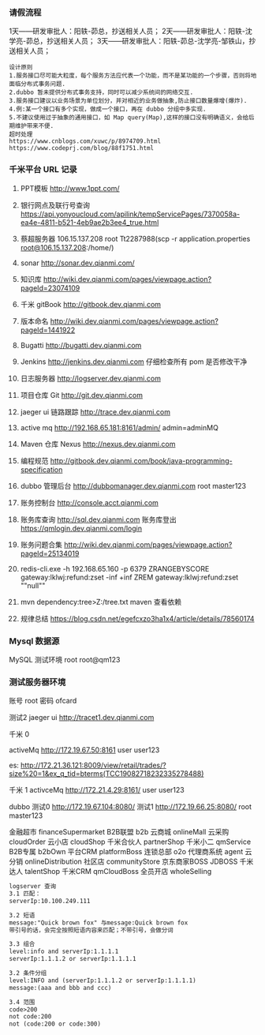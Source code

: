 ### 请假流程

1天——研发审批人：阳轶-茆总，抄送相关人员；
2天——研发审批人：阳轶-沈学亮-茆总，抄送相关人员；
3天——研发审批人：阳轶-茆总-沈学亮-邹铁山，抄送相关人员；

```properties
设计原则
1.服务接口尽可能大粒度，每个服务方法应代表一个功能，而不是某功能的一个步骤，否则将地面临分布式事务问题.
2.dubbo 暂未提供分布式事务支持，同时可以减少系统间的网络交互.
3.服务接口建议以业务场景为单位划分，并对相近的业务做抽象,防止接口数量爆增(爆炸).
4.例:某一个接口有多个实现，做成一个接口，再在 dubbo 分组中多实现.
5.不建议使用过于抽象的通用接口，如 Map query(Map),这样的接口没有明确语义，会给后期维护带来不便.
超时处理
https://www.cnblogs.com/xuwc/p/8974709.html
https://www.codeprj.com/blog/88f1751.html
```



### 千米平台 URL 记录

1. PPT模板 http://www.1ppt.com/

2. 银行网点及联行号查询 https://api.yonyoucloud.com/apilink/tempServicePages/7370058a-ea4e-4811-b521-4eb9ae2b3ee4_true.html

3. 蔡超服务器 106.15.137.208 root Tt2287988(scp -r application.properties root@106.15.137.208:/home/)

4. sonar http://sonar.dev.qianmi.com/

5. 知识库 http://wiki.dev.qianmi.com/pages/viewpage.action?pageId=23074109

6. 千米 gitBook http://gitbook.dev.qianmi.com

7. 版本命名 http://wiki.dev.qianmi.com/pages/viewpage.action?pageId=1441922

8. Bugatti http://bugatti.dev.qianmi.com

9. Jenkins http://jenkins.dev.qianmi.com 仔细检查所有 pom 是否修改干净

10. 日志服务器 http://logserver.dev.qianmi.com

11. 项目仓库 Git http://git.dev.qianmi.com

12. jaeger ui 链路跟踪 http://trace.dev.qianmi.com

13. active mq http://192.168.65.181:8161/admin/ admin=adminMQ

14. Maven 仓库 Nexus http://nexus.dev.qianmi.com

16. 编程规范 http://gitbook.dev.qianmi.com/book/java-programming-specification

21. dubbo 管理后台 http://dubbomanager.dev.qianmi.com
       root  master123

24. 账务控制台 http://console.acct.qianmi.com

25. 账务库查询 http://sql.dev.qianmi.com 账务库登出 https://qmlogin.dev.qianmi.com/login

26. 账务问题合集 http://wiki.dev.qianmi.com/pages/viewpage.action?pageId=25134019

30. redis-cli.exe -h 192.168.65.160 -p 6379
    ZRANGEBYSCORE gateway:lklwj:refund:zset -inf +inf
    ZREM gateway:lklwj:refund:zset "\"null\""

31. mvn dependency:tree>Z:/tree.txt maven 查看依赖

32. 规律总结 https://blog.csdn.net/egefcxzo3ha1x4/article/details/78560174

### Mysql 数据源

MySQL 测试环境 root root@qm123

### 测试服务器环境

账号 root
密码 ofcard

测试2 jaeger ui http://tracet1.dev.qianmi.com

千米 0

activeMq
http://172.19.67.50:8161
user user123

es: http://172.21.36.121:8009/view/retail/trades/?size%20=1&ex_q_tid=bterms(TCC19082718232335278488)

千米 1
activceMq
http://172.21.4.29:8161/
user user123

dubbo
测试0 http://172.19.67.104:8080/
测试1 http://172.19.66.25:8080/
root master123

金融超市
financeSupermarket
B2B联盟
b2b
云商城
onlineMall
云采购
cloudOrder
云小店
cloudShop
千米合伙人
partnerShop
千米小二
qmService
B2B专属
b2bOwn
平台CRM
platformBoss
连锁总部
o2o
代理商系统
agent
云分销
onlineDistribution
社区店
communityStore
京东商家BOSS
JDBOSS
千米达人
talentShop
千米CRM
qmCloudBoss
全员开店
wholeSelling

```txt
logserver 查询
3.1 匹配：
serverIp:10.100.249.111

3.2 短语
message:"Quick brown fox" 与message:Quick brown fox
带引号的话，会完全按照短语内容来匹配；不带引号，会做分词

3.3 组合
level:info and serverIp:1.1.1.1
serverIp:1.1.1.2 or serverIp:1.1.1.1

3.2 条件分组
level:INFO and (serverIp:1.1.1.2 or serverIp:1.1.1.1)
message:(aaa and bbb and ccc)

3.4 范围
code>200
not code:200
not (code:200 or code:300)
```

